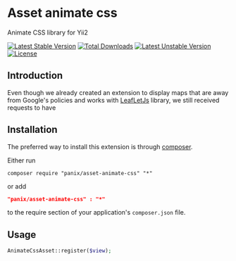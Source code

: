 Asset animate css
========================

Animate CSS library for Yii2

[![Latest Stable Version](https://poser.pugx.org/panix/asset-animate-css/v/stable.svg)](https://packagist.org/packages/panix/asset-animate-css)
[![Total Downloads](https://poser.pugx.org/panix/asset-animate-css/downloads.svg)](https://packagist.org/packages/panix/asset-animate-css)
[![Latest Unstable Version](https://poser.pugx.org/panix/asset-animate-css/v/unstable.svg)](https://packagist.org/packages/panix/asset-animate-css)
[![License](https://poser.pugx.org/panix/asset-animate-css/license.svg)](https://packagist.org/packages/panix/asset-animate-css)

Introduction
------------
Even though we already created an extension to display maps that are away from Google's policies and works with
[LeafLetJs](http://leafletjs.com/ "http://leafletjs.com/") library, we still received requests to have

## Installation

The preferred way to install this extension is through [composer](http://getcomposer.org/download/).

Either run

```
composer require "panix/asset-animate-css" "*"
```
or add

```json
"panix/asset-animate-css" : "*"
```

to the require section of your application's `composer.json` file.

## Usage

```php
AnimateCssAsset::register($view);
```
